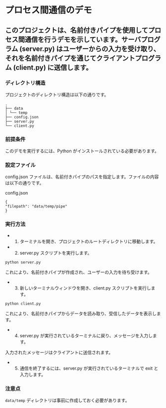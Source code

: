 # プロセス間通信のデモ

## このプロジェクトは、名前付きパイプを使用してプロセス間通信を行うデモを示しています。サーバプログラム (server.py) はユーザーからの入力を受け取り、それを名前付きパイプを通じてクライアントプログラム (client.py) に送信します。

### ディレクトリ構造

プロジェクトのディレクトリ構造は以下の通りです。

```
.
├── data
│ └── temp
├── config.json
├── server.py
└── client.py
```

### 前提条件

このデモを実行するには、Python がインストールされている必要があります。

### 設定ファイル

config.json ファイルは、名前付きパイプのパスを指定します。ファイルの内容は以下の通りです。

config.json

```
{
"filepath": "data/temp/pipe"
}
```

### 実行方法

- 1. ターミナルを開き、プロジェクトのルートディレクトリに移動します。

- 2. server.py スクリプトを実行します。

```
python server.py
```

これにより、名前付きパイプが作成され、ユーザーの入力を待ち受けます。

- 3. 新しいターミナルウィンドウを開き、client.py スクリプトを実行します。

```
python client.py
```

これにより、名前付きパイプからデータを読み取り、受信したデータを表示します。

- 4. server.py が実行されているターミナルに戻り、メッセージを入力します。

入力されたメッセージはクライアントに送信されます。

- 5. 通信を終了するには、server.py が実行されているターミナルで exit と入力します。

### 注意点

`data/temp` ディレクトリは事前に作成しておく必要があります。

